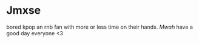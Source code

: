 # Jmxse
bored kpop an rnb fan with more or less time on their hands. *Mwah* have a good day everyone &lt;3  
